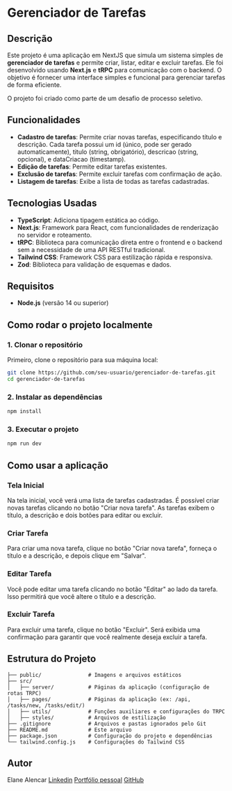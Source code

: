 # Gerenciador de Tarefas

## Descrição

Este projeto é uma aplicação em NextJS que simula um sistema simples de **gerenciador de tarefas** e permite criar, listar, editar e excluir tarefas. Ele foi desenvolvido usando **Next.js** e **tRPC** para comunicação com o backend. O objetivo é fornecer uma interface simples e funcional para gerenciar tarefas de forma eficiente.

O projeto foi criado como parte de um desafio de processo seletivo. 

## Funcionalidades

- **Cadastro de tarefas**: Permite criar novas tarefas, especificando título e descrição. Cada tarefa possui um id (único, pode ser gerado automaticamente), titulo (string, obrigatório), descricao (string, opcional), e dataCriacao (timestamp).
- **Edição de tarefas**: Permite editar tarefas existentes.
- **Exclusão de tarefas**: Permite excluir tarefas com confirmação de ação.
- **Listagem de tarefas**: Exibe a lista de todas as tarefas cadastradas.

## Tecnologias Usadas

- **TypeScript**: Adiciona tipagem estática ao código.
- **Next.js**: Framework para React, com funcionalidades de renderização no servidor e roteamento.
- **tRPC**: Biblioteca para comunicação direta entre o frontend e o backend sem a necessidade de uma API RESTful tradicional.
- **Tailwind CSS**: Framework CSS para estilização rápida e responsiva.
- **Zod**: Biblioteca para validação de esquemas e dados.

## Requisitos

- **Node.js** (versão 14 ou superior)

## Como rodar o projeto localmente

### 1. Clonar o repositório

Primeiro, clone o repositório para sua máquina local:

```bash
git clone https://github.com/seu-usuario/gerenciador-de-tarefas.git
cd gerenciador-de-tarefas
```

### 2. Instalar as dependências
```bash
npm install
```

### 3. Executar o projeto
```bash
npm run dev
```

## Como usar a aplicação

### Tela Inicial
Na tela inicial, você verá uma lista de tarefas cadastradas. É possível criar novas tarefas clicando no botão "Criar nova tarefa". As tarefas exibem o título, a descrição e dois botões para editar ou excluir.

### Criar Tarefa
Para criar uma nova tarefa, clique no botão "Criar nova tarefa", forneça o título e a descrição, e depois clique em "Salvar".

### Editar Tarefa
Você pode editar uma tarefa clicando no botão "Editar" ao lado da tarefa. Isso permitirá que você altere o título e a descrição.

### Excluir Tarefa
Para excluir uma tarefa, clique no botão "Excluir". Será exibida uma confirmação para garantir que você realmente deseja excluir a tarefa.

## Estrutura do Projeto
```plaintext
├── public/               # Imagens e arquivos estáticos
├── src/
│   ├── server/           # Páginas da aplicação (configuração de rotas TRPC)
│   ├── pages/            # Páginas da aplicação (ex: /api, /tasks/new, /tasks/edit/)
│   ├── utils/            # Funções auxiliares e configurações do TRPC
│   ├── styles/           # Arquivos de estilização
├── .gitignore            # Arquivos e pastas ignorados pelo Git
├── README.md             # Este arquivo
├── package.json          # Configuração do projeto e dependências
└── tailwind.config.js    # Configurações do Tailwind CSS
```

## Autor
Elane Alencar
[Linkedin](https://www.linkedin.com/in/elanealencar/)
[Portfólio pessoal](https://portfolio-elanealencar.vercel.app/)
[GitHub](https://github.com/elanealencar/)

